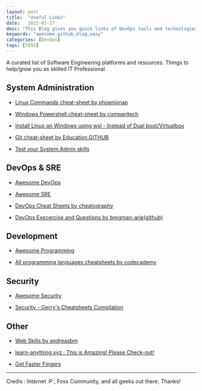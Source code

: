 ```yaml
---
layout: post
title:  "Useful Links"
date:   2022-02-27
desc: "This Blog gives you quick links of DevOps tools and technologies."
keywords: "awesome,github,blog,easy"
categories: [DevOps]
tags: [FOSS]
---
```


A curated list of Software Engineering platforms and resources. Things to help/grow you as skilled IT Professional.

## System Administration 

- [Linux Commands cheat-sheet by phoenixnap](https://phoenixnap.com/kb/wp-content/uploads/2021/11/linux-commands-cheat-sheet-by-pnap.pdf)

- [Windows Powershell cheat-sheet by comparitech](https://cdn.comparitech.com/wp-content/uploads/2018/08/Comparitech-Powershell-cheatsheet.pdf)

- [Install Linux on Windows using wsl - Instead of Dual boot/Virtualbox](https://docs.microsoft.com/en-us/windows/wsl/install)

- [Git cheat-sheet by Education.GITHUB](https://education.github.com/git-cheat-sheet-education.pdf)

- [Test your System Admin skills](https://github.com/trimstray/test-your-sysadmin-skills)

## DevOps & SRE

- [Awesome DevOps](https://github.com/wmariuss/awesome-devops)

- [Awesome SRE](https://github.com/dastergon/awesome-sre)

- [DevOps Cheat Sheets by cheatography](https://cheatography.com/tag/devops/)

- [DevOps Execercise and Questions by bregman-arie(github)](https://github.com/bregman-arie/devops-exercises)

## Development

- [Awesome Programming](https://github.com/bayandin/awesome-awesomeness)

- [All programming languages cheatsheets by codecademy](https://www.codecademy.com/resources/cheatsheets/all)

## Security

- [Awesome Security](https://github.com/sbilly/awesome-security)

- [Security - Gerry's Cheatsheets Compilation ](https://www.reddit.com/r/cybersecurity/comments/iu17uu/cybersec_cheat_sheets_in_all_flavors_huge_list/)

## Other

- [Web Skills by andreasbm](https://andreasbm.github.io/web-skills/)

- [learn-anything.xyz : This is Amazing! Please Check-out!](https://learn-anything.xyz/)

- [Get Faster Fingers](https://typetest.io/)

----

Credis : Internet :P , Foss Community, and all geeks out there, Thanks!
